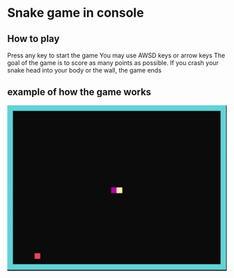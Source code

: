 # Snake game in console
## How to play
 Press any key to start the game
 You may use AWSD keys or arrow keys
 The goal of the game is to score as many points as possible. If you crash your snake head into your body or the wall, the game ends
  
## example of how the game works
![alt text](https://github.com/plaiNem/snake-console-game/blob/master/console_snake_game.gif?raw=true)
